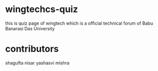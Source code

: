 # wingtechcs-quiz
this is quiz page of wingtech which is a official technical forum of Babu Banarasi Das University





# contributors
shagufta nisar
yashasvi mishra 
